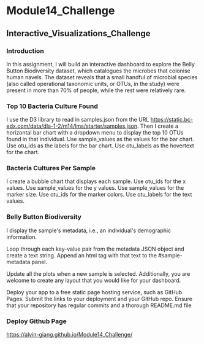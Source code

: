 # Module14_Challenge

## Interactive_Visualizations_Challenge

### Introduction

In this assignment, I will build an interactive dashboard to explore the Belly Button Biodiversity dataset, which catalogues the microbes that colonise human navels.
The dataset reveals that a small handful of microbial species (also called operational taxonomic units, or OTUs, in the study) were present in more than 70% of people, while the rest were relatively rare.

### Top 10 Bacteria Culture Found

I use the D3 library to read in samples.json from the URL https://static.bc-edx.com/data/dla-1-2/m14/lms/starter/samples.json. Then I create a horizontal bar chart with a dropdown menu to display the top 10 OTUs found in that individual.
    Use sample_values as the values for the bar chart.
    Use otu_ids as the labels for the bar chart.
    Use otu_labels as the hovertext for the chart.

### Bacteria Cultures Per Sample

I create a bubble chart that displays each sample.
    Use otu_ids for the x values.
    Use sample_values for the y values.
    Use sample_values for the marker size.
    Use otu_ids for the marker colors.
    Use otu_labels for the text values.

### Belly Button Biodiversity

I display the sample's metadata, i.e., an individual's demographic information.

Loop through each key-value pair from the metadata JSON object and create a text string.
Append an html tag with that text to the #sample-metadata panel.

Update all the plots when a new sample is selected. Additionally, you are welcome to create any layout that you would like for your dashboard.

Deploy your app to a free static page hosting service, such as GitHub Pages. Submit the links to your deployment and your GitHub repo. Ensure that your repository has regular commits and a thorough README.md file

### Deploy Github Page

https://alvin-giang.github.io/Module14_Challenge/

